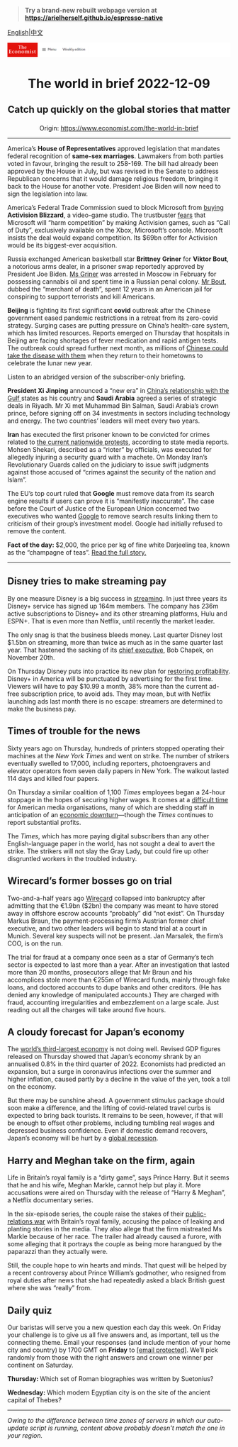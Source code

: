 > **Try a brand-new rebuilt webpage version at https://arielherself.github.io/espresso-native**

[English](https://github.com/arielherself/espresso/blob/main/README.md)|[中文](https://github-com.translate.goog/arielherself/espresso/blob/main/README.md?_x_tr_sl=en&_x_tr_tl=zh-CN&_x_tr_hl=zh-CN&_x_tr_pto=wapp)



![The Economist](menubar.png)

# <p align="center">The world in brief 2022-12-09</p>

## <p align="center">Catch up quickly on the global stories that matter</p>

<p align="center">Origin: <a href="https://www.economist.com/the-world-in-brief">https://www.economist.com/the-world-in-brief</a><hr>

America’s <strong>House of Representatives</strong> approved legislation that mandates federal recognition of <strong>same-sex marriages</strong>. Lawmakers from both parties voted in favour, bringing the result to 258-169. The bill had already been approved by the House in July, but was revised in the Senate to address Republican concerns that it would damage religious freedom, bringing it back to the House for another vote. President Joe Biden will now need to sign the legislation into law.

America’s Federal Trade Commission sued to block Microsoft from [buying](https://www.economist.com/business/2022/11/29/microsoft-activision-blizzard-and-the-future-of-gaming) <strong>Activision Blizzard</strong>, a video-game studio. The trustbuster [fears](https://www.economist.com/leaders/2022/12/01/trustbusters-should-let-microsoft-buy-activision-blizzard) that Microsoft will “harm competition” by making Activision games, such as “Call of Duty”, exclusively available on the Xbox, Microsoft’s console. Microsoft insists the deal would expand competition. Its $69bn offer for Activision would be its biggest-ever acquisition. 

Russia exchanged American basketball star <strong>Brittney</strong> <strong>Griner</strong> for <strong>Viktor Bout</strong>, a notorious arms dealer, in a prisoner swap reportedly approved by President Joe Biden. [Ms Griner](https://www.economist.com/the-economist-explains/2022/08/05/how-do-prisoner-swaps-work) was arrested in Moscow in February for possessing cannabis oil and spent time in a Russian penal colony. [Mr Bout](https://www.economist.com/the-economist-explains/2022/12/08/who-is-viktor-bout), dubbed the “merchant of death”, spent 12 years in an American jail for conspiring to support terrorists and kill Americans.

<strong>Beijing</strong> is fighting its first significant <strong>covid</strong> outbreak after the Chinese government eased pandemic restrictions in a retreat from its zero-covid strategy. Surging cases are putting pressure on China’s health-care system, which has limited resources. Reports emerged on Thursday that hospitals in Beijing are facing shortages of fever medication and rapid antigen tests. The outbreak could spread further next month, as millions of [Chinese could take the disease with them](https://www.economist.com/leaders/2022/12/07/china-is-loosening-its-covid-restrictions-at-great-risk) when they return to their hometowns to celebrate the lunar new year.

Listen to an abridged version of the subscriber-only briefing.

<strong>President Xi Jinping</strong> announced a “new era” in [China’s relationship with the Gulf ](https://www.economist.com/middle-east-and-africa/2022/12/07/the-gulf-looks-to-china)states as his country and <strong>Saudi Arabia</strong> agreed a series of strategic deals in Riyadh. Mr Xi met Muhammad Bin Salman, Saudi Arabia’s crown prince, before signing off on 34 investments in sectors including technology and energy. The two countries’ leaders will meet every two years.

<strong>Iran</strong> has executed the first prisoner known to be convicted for crimes related to [the current nationwide protests](https://www.economist.com/middle-east-and-africa/2022/10/18/irans-protests-spread-as-a-notorious-prison-burns), according to state media reports. Mohsen Shekari, described as a “rioter” by officials, was executed for allegedly injuring a security guard with a machete. On Monday Iran’s Revolutionary Guards called on the judiciary to issue swift judgments against those accused of “crimes against the security of the nation and Islam”.

The EU’s top court ruled that <strong>Google</strong> must remove data from its search engine results if users can prove it is “manifestly inaccurate”. The case before the Court of Justice of the European Union concerned two executives who wanted [Google](https://www.economist.com/leaders/2020/07/30/google-has-outgrown-its-corporate-culture) to remove search results linking them to criticism of their group’s investment model. Google had initially refused to remove the content.

<strong>Fact of the day: </strong>$2,000, the price per kg of fine white Darjeeling tea, known as the “champagne of teas”. [Read the full story.](https://www.economist.com/the-economist-explains/2022/12/06/why-darjeeling-tea-may-face-extinction)

----------

## Disney tries to make streaming pay

By one measure Disney is a big success in [streaming](https://www.economist.com/business/disney-netflix-apple-is-anyone-winning-the-streaming-wars/21807591). In just three years its Disney+ service has signed up 164m members. The company has 236m active subscriptions to Disney+ and its other streaming platforms, Hulu and ESPN+. That is even more than Netflix, until recently the market leader.

The only snag is that the business bleeds money. Last quarter Disney lost $1.5bn on streaming, more than twice as much as in the same quarter last year. That hastened the sacking of its [chief executive](https://www.economist.com/business/2022/11/23/what-disney-can-learn-from-elton-john), Bob Chapek, on November 20th.

On Thursday Disney puts into practice its new plan for [restoring profitability](https://www.economist.com/leaders/2022/11/21/disney-brings-back-a-star-of-the-past-but-its-real-problem-is-the-script). Disney+ in America will be punctuated by advertising for the first time. Viewers will have to pay $10.99 a month, 38% more than the current ad-free subscription price, to avoid ads. They may moan, but with Netflix launching ads last month there is no escape: streamers are determined to make the business pay.

## Times of trouble for the news

Sixty years ago on Thursday, hundreds of printers stopped operating their machines at the <em>New York Times</em> and went on strike. The number of strikers eventually swelled to 17,000, including reporters, photoengravers and elevator operators from seven daily papers in New York. The walkout lasted 114 days and killed four papers.

On Thursday a similar coalition of 1,100 <em>Times</em> employees began a 24-hour stoppage in the hopes of securing higher wages. It comes at a [difficult time](https://www.economist.com/united-states/2022/04/16/startups-aim-to-reinvigorate-local-news-in-america) for American media organisations, many of which are shedding staff in anticipation of an [economic downturn](https://www.economist.com/the-world-ahead/2022/11/18/the-american-economy-is-set-for-a-downturn-not-a-crisis)—though the <em>Times</em> continues to report substantial profits.

The <em>Times</em>, which has more paying digital subscribers than any other English-language paper in the world, has not sought a deal to avert the strike. The strikers will not slay the Gray Lady, but could fire up other disgruntled workers in the troubled industry.

## Wirecard’s former bosses go on trial

Two-and-a-half years ago [Wirecard](https://www.economist.com/finance-and-economics/2020/06/25/how-wirecard-fooled-most-of-the-people-all-of-the-time) collapsed into bankruptcy after admitting that the €1.9bn ($2bn) the company was meant to have stored away in offshore escrow accounts “probably” did “not exist”. On Thursday Markus Braun, the payment-processing firm’s Austrian former chief executive, and two other leaders will begin to stand trial at a court in Munich. Several key suspects will not be present. Jan Marsalek, the firm’s COO, is on the run.

The trial for fraud at a company once seen as a star of Germany’s tech sector is expected to last more than a year. After an investigation that lasted more than 20 months, prosecutors allege that Mr Braun and his accomplices stole more than €255m of Wirecard funds, mainly through fake loans, and doctored accounts to dupe banks and other creditors. (He has denied any knowledge of manipulated accounts.) They are charged with fraud, accounting irregularities and embezzlement on a large scale. Just reading out all the charges will take around five hours.

## A cloudy forecast for Japan’s economy

The [world’s third-largest economy](https://www.economist.com/finance-and-economics/2022/07/14/the-legacy-of-abe-shinzo-will-shape-japans-economy-for-years) is not doing well. Revised GDP figures released on Thursday showed that Japan’s economy shrank by an annualised 0.8% in the third quarter of 2022. Economists had predicted an expansion, but a surge in coronavirus infections over the summer and higher inflation, caused partly by a decline in the value of the yen, took a toll on the economy. 

But there may be sunshine ahead. A government stimulus package should soon make a difference, and the lifting of covid-related travel curbs is expected to bring back tourists. It remains to be seen, however, if that will be enough to offset other problems, including tumbling real wages and depressed business confidence. Even if domestic demand recovers, Japan’s economy will be hurt by a [global recession](https://www.economist.com/the-world-ahead/2022/11/18/why-a-global-recession-is-inevitable-in-2023).

## Harry and Meghan take on the firm, again

Life in Britain’s royal family is a “dirty game”, says Prince Harry. But it seems that he and his wife, Meghan Markle, cannot help but play it. More accusations were aired on Thursday with the release of “Harry &amp; Meghan”, a Netflix documentary series.

In the six-episode series, the couple raise the stakes of their [public-relations war](https://www.economist.com/britain/2021/03/08/prince-harry-and-meghan-markle-take-on-the-firm) with Britain’s royal family, accusing the palace of leaking and planting stories in the media. They also allege that the firm mistreated Ms Markle because of her race. The trailer had already caused a furore, with some alleging that it portrays the couple as being more harangued by the paparazzi than they actually were.

Still, the couple hope to win hearts and minds. That quest will be helped by a recent controversy about Prince William’s godmother, who resigned from royal duties after news that she had repeatedly asked a black British guest where she was “really” from.

## Daily quiz

Our baristas will serve you a new question each day this week. On Friday your challenge is to give us all five answers and, as important, tell us the connecting theme. Email your responses (and include mention of your home city and country) by 1700 GMT on <strong>Friday</strong> to [<span class="__cf_email__" data-cfemail="eabb9f8390af999a988f999985aa8f898584858783999ec4898587">[email&#160;protected]</span>](https://mail.google.com/mail/?view=cm&amp;fs=1&amp;tf=1&amp;to=QuizEspresso@economist.com). We’ll pick randomly from those with the right answers and crown one winner per continent on Saturday.

<strong>Thursday: </strong>Which set of Roman biographies was written by Suetonius?

<strong>Wednesday: </strong>Which modern Egyptian city is on the site of the ancient capital of Thebes?

----------

*Owing to the difference between time zones of servers in which our auto-update script is running, content above probably doesn't match the one in your region.*
